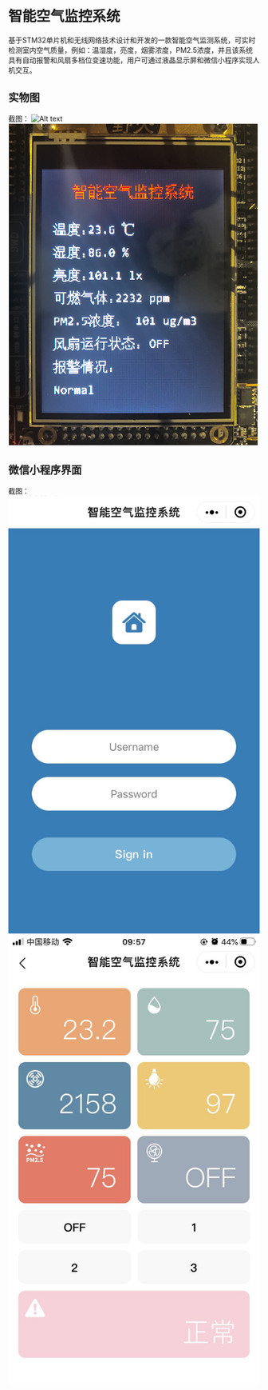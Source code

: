 # 智能空气监控系统
基于STM32单片机和无线网络技术设计和开发的一款智能空气监测系统，可实时检测室内空气质量，例如：温湿度，亮度，烟雾浓度，PM2.5浓度，并且该系统具有自动报警和风扇多档位变速功能，用户可通过液晶显示屏和微信小程序实现人机交互。

## 实物图

截图：
![Alt text](https://github.com/Raymaa/Intelligent-air-monitoring-system/blob/master/ScreenShots/system.png)
![Alt text](https://github.com/Raymaa/Intelligent-air-monitoring-system/blob/master/ScreenShots/screen.png)

## 微信小程序界面

截图：
![Alt text](https://github.com/Raymaa/Intelligent-air-monitoring-system/blob/master/ScreenShots/wechat_login.png)
![Alt text](https://github.com/Raymaa/Intelligent-air-monitoring-system/blob/master/ScreenShots/wechat_home.png)
